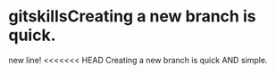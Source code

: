 # gitskillsCreating a new branch is quick.
new line!
<<<<<<< HEAD
Creating a new branch is quick AND simple.
